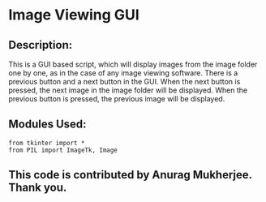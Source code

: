 # Image Viewing GUI

## Description:

This is a GUI based script, which will display images from the image folder one by one, as in the case of any image viewing software.
There is a previous button and a next button in the GUI. When the next button is pressed, the next image in the image folder will be displayed.
When the previous button is pressed, the previous image will be displayed.

## Modules Used:

`
from tkinter import *
`
</br>
`
from PIL import ImageTk, Image
`
## This code is contributed by Anurag Mukherjee. Thank you.
